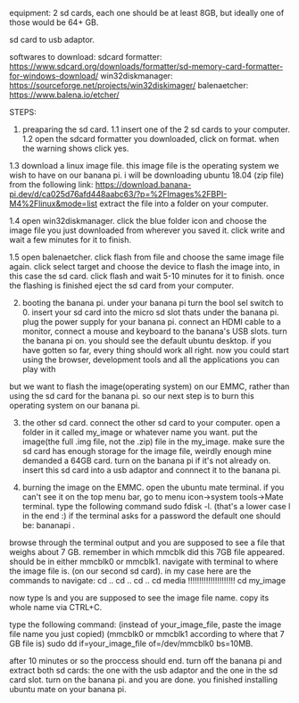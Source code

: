 equipment: 2 sd cards, each one should be at least 8GB, but ideally one of those would be 64+ GB.

sd card to usb adaptor.

softwares to download:
sdcard formatter: https://www.sdcard.org/downloads/formatter/sd-memory-card-formatter-for-windows-download/
win32diskmanager: https://sourceforge.net/projects/win32diskimager/
balenaetcher: https://www.balena.io/etcher/

STEPS:
1. preaparing the sd card.
1.1 insert one of the 2 sd cards to your computer.
1.2 open the sdcard formatter you downloaded, click on format. when the warning shows click yes.

1.3 download a linux image file. this image file is the operating system we wish to have on our banana pi.
i will be downloading ubuntu 18.04 (zip file) from the following link:
https://download.banana-pi.dev/d/ca025d76afd448aabc63/?p=%2FImages%2FBPI-M4%2Flinux&mode=list
extract the file into a folder on your computer.

1.4 open win32diskmanager.
click the blue folder icon and choose the image file you just downloaded from wherever you saved it.
click write and wait a few minutes for it to finish.

1.5 open balenaetcher.
click flash from file and choose the same image file again.
click select target and choose the device to flash the image into, in this case the sd card.
click flash and wait 5-10 minutes for it to finish. 
once the flashing is finished eject the sd card from your computer.

2. booting the banana pi.
under your banana pi turn the bool sel switch to 0.
insert your sd card into the micro sd slot thats under the banana pi.
plug the power supply for your banana pi.
connect an HDMI cable to a monitor, connect a mouse and keyboard to the banana's USB slots.
turn the banana pi on.
you should see the default ubuntu desktop.
if you have gotten so far, every thing should work all right.
now you could start using the browser, development tools and all the applications you can play with

but we want to flash the image(operating system) on our EMMC,
rather than using the sd card for the banana pi.
so our next step is to burn this operating system on our banana pi.

3. the other sd card.
connect the other sd card to your computer.
open a folder in it called my_image or whatever name you want. 
put the image(the full .img file, not the .zip) file in the my_image.
make sure the sd card has enough storage for the image file, weirdly enough mine demanded a 64GB card.
turn on the banana pi if it's not already on.
insert this sd card into a usb adaptor and connnect it to the banana pi.

4. burning the image on the EMMC.
open the ubuntu mate terminal.
if you can't see it on the top menu bar, go to menu icon->system tools->Mate terminal.
type the following command sudo fdisk -l.   (that's a lower case l in the end :)
if the terminal asks for a password the default one should be: bananapi .

browse through the terminal output and you are supposed to see a file that weighs about 7 GB.
remember in which mmcblk did this 7GB file appeared. should be in either mmcblk0 or mmcblk1.
navigate with terminal to where the image file is. (on our second sd card).
in my case here are the commands to navigate:
cd ..
cd ..
cd ..
cd media !!!!!!!!!!!!!!!!!!!!!
cd my_image

now type ls and you are supposed to see the image file name.
copy its whole name via CTRL+C.

type the following command:
(instead of your_image_file, paste the image file name you just copied)
(mmcblk0 or mmcblk1 according to where that 7 GB file is)
sudo dd if=your_image_file of=/dev/mmcblk0 bs=10MB.

after 10 minutes or so the proccess should end.
turn off the banana pi and extract both sd cards: the one with the usb adaptor and the one in the sd card slot.
turn on the banana pi.
and you are done. you finished installing ubuntu mate on your banana pi.











